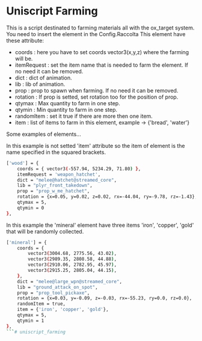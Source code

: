 # Uniscript Farming
This is a script destinated to farming materials all with the ox_target system. You need to insert the element in the Config.Raccolta
This element have these attribute:
- coords : here you have to set coords vector3(x,y,z) where the farming will be.
- itemRequest : set the item name that is needed to farm the element. If no need it can be removed.
- dict : dict of animation.
- lib : lib of animation.
- prop : prop to spawn when farming. If no need it can be removed.
- rotation : If prop is setted, set rotation too for the position of prop.
- qtymax : Max quantity to farm in one step.
- qtymin : Min quantity to farm in one step.
- randomItem : set it true if there are more then one item.
- item : list of items to farm in this element, example -> {'bread', 'water'}


Some examples of elements...

In this example is not setted 'item' attribute so the item of element is the name specified in the squared brackets.
```sh
['wood'] = {
    coords = { vector3(-557.94, 5234.29, 71.80) }, 
    itemRequest = 'weapon_hatchet',
    dict = "melee@hatchet@streamed_core",
    lib = "plyr_front_takedown",
    prop = "prop_w_me_hatchet",
    rotation = {x=0.05, y=0.02, z=0.02, rx=-44.04, ry=-9.78, rz=-1.43},
    qtymax = 5,
    qtymin = 0
},
```

In this example the 'mineral' element have three items 'iron', 'copper', 'gold' that will be randomly collected.
```sh
['mineral'] = {
    coords = {
        vector3(3004.68, 2775.56, 43.02),
        vector3(2989.35, 2808.58, 44.88),
        vector3(2910.06, 2782.95, 45.97),
        vector3(2915.25, 2805.04, 44.15),
    },
    dict = "melee@large_wpn@streamed_core",
    lib = "ground_attack_on_spot",
    prop = "prop_tool_pickaxe",
    rotation = {x=0.03, y=-0.09, z=-0.03, rx=-55.23, ry=0.0, rz=0.0},
    randomItem = true,
    item = {'iron', 'copper', 'gold'},
    qtymax = 5,
    qtymin = 1
},
```# uniscript_farming
